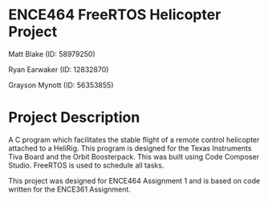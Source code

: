 # ENCE464 FreeRTOS Helicopter Project
Matt Blake       (ID: 58979250)

Ryan Earwaker    (ID: 12832870)

Grayson Mynott   (ID: 56353855)

# Project Description
A C program which facilitates the stable flight of a remote control helicopter
attached to a HeliRig. This program is designed for the Texas Instruments
Tiva Board and the Orbit Boosterpack. This was built using Code Composer Studio.
FreeRTOS is used to schedule all tasks.

This project was designed for ENCE464 Assignment 1 and is based on code
written for the ENCE361 Assignment.